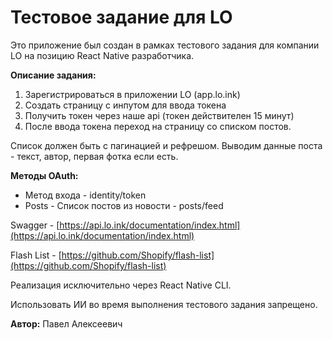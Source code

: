 # Тестовое задание для LO

Это приложение был создан в рамках тестового задания для компании LO на позицию React Native разработчика.

**Описание задания:**

1.  Зарегистрироваться в приложении LO (app.lo.ink)
2.  Создать страницу с инпутом для ввода токена
3.  Получить токен через наше api (токен действителен 15 минут)
4.  После ввода токена переход на страницу со списком постов.

Список должен быть с пагинацией и рефрешом. Выводим данные поста - текст, автор, первая фотка если есть.

**Методы OAuth:**

*   Метод входа - identity/token
*   Posts - Список постов из новости - posts/feed

Swagger - [https://api.lo.ink/documentation/index.html](https://api.lo.ink/documentation/index.html)

Flash List - [https://github.com/Shopify/flash-list](https://github.com/Shopify/flash-list)

Реализация исключительно через React Native CLI.

Использовать ИИ во время выполнения тестового задания запрещено.



**Автор:** Павел Алексеевич
